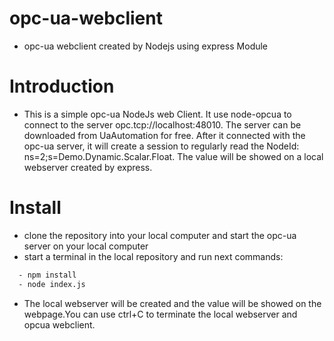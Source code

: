 # opc-ua-webclient
* opc-ua webclient created by Nodejs using express Module

# Introduction
* This is a simple opc-ua NodeJs web Client. It use node-opcua to connect to the server opc.tcp://localhost:48010. The server can be downloaded from UaAutomation for free. After it connected with the opc-ua server, it will create a session to regularly read the NodeId: ns=2;s=Demo.Dynamic.Scalar.Float. The value will be showed on a local webserver created by express.

# Install
* clone the repository into your local computer and start the opc-ua server on your local computer
* start a terminal in the local repository and run next commands:
```Bash
  - npm install 
  - node index.js
```
* The local webserver will be created and the value will be showed on the webpage.You can use ctrl+C to terminate the local webserver and opcua webclient.
